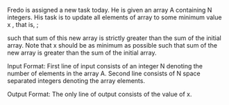 Fredo is assigned a new task today. He is given an array A containing N integers. His task is to update all elements of array to some minimum value x , that is, ;

such that sum of this new array is strictly greater than the sum of the initial array. Note that x should be as minimum as possible such that sum of the new array is greater than the sum of the initial array.

Input Format:
First line of input consists of an integer N denoting the number of elements in the array A.
Second line consists of N space separated integers denoting the array elements.

Output Format:
The only line of output consists of the value of x.
